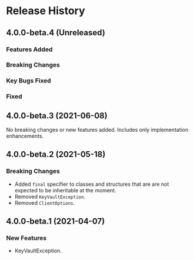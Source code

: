 # Release History

## 4.0.0-beta.4 (Unreleased)

### Features Added

### Breaking Changes

### Key Bugs Fixed

### Fixed


## 4.0.0-beta.3 (2021-06-08)

No breaking changes or new features added. Includes only implementation enhancements.

## 4.0.0-beta.2 (2021-05-18)

### Breaking Changes

- Added `final` specifier to classes and structures that are are not expected to be inheritable at the moment.
- Removed `KeyVaultException`.
- Removed `ClientOptions`.

## 4.0.0-beta.1 (2021-04-07)

### New Features

- KeyVaultException.
